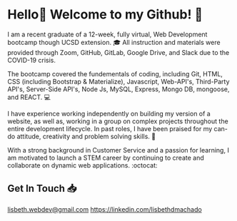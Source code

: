 # Hello👋 Welcome to my Github! :rocket:

I am a recent graduate of a 12-week, fully virtual, Web Development bootcamp though UCSD extension. :mortar_board: All instruction and materials were provided through Zoom, GitHub, GitLab, Google Drive, and Slack due to the COVID-19 crisis.

The bootcamp covered the fundementals of coding, including Git, HTML, CSS (including Bootstrap & Materialize), Javascript, Web-API's, Third-Party API's, Server-Side API's, Node Js, MySQL, Express, Mongo DB, mongoose, and REACT. :computer:

I have experience working independently on building my version of a website, as well as, working in a group on complex projects throughout the entire development lifecycle. In past roles, I have been praised for my can-do attitude, creativity and problem solving skills. :thought_balloon:

With a strong background in Customer Service and a passion for learning, I am motivated to launch a STEM career by continuing to create and collaborate on dynamic web applications. :octocat:

## Get In Touch :inbox_tray:
lisbeth.webdev@gmail.com
https://linkedin.com/lisbethdmachado



<!--
**lisbethmachado/lisbethmachado** is a ✨ _special_ ✨ repository because its `README.md` (this file) appears on your GitHub profile.

Here are some ideas to get you started:

- 🔭 I’m currently working on ...
- 🌱 I’m currently learning ...
- 👯 I’m looking to collaborate on ...
- 🤔 I’m looking for help with ...
- 💬 Ask me about ...
- 📫 How to reach me: ...
- 😄 Pronouns: ...
- ⚡ Fun fact: ...
-->
